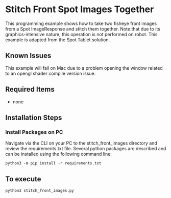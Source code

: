 <!--
Copyright (c) 2021 Boston Dynamics, Inc.  All rights reserved.

Downloading, reproducing, distributing or otherwise using the SDK Software
is subject to the terms and conditions of the Boston Dynamics Software
Development Kit License (20191101-BDSDK-SL).
-->

# Stitch Front Spot Images Together
This programming example shows how to take two fisheye front images from a Spot ImageResponse and stitch them together.  Note that due to its graphics-intensive nature, this operation is not performed on robot.  This example is adapted from the Spot Tablet solution.

## Known Issues
This example will fail on Mac due to a problem opening the window related to an opengl shader compile version issue.

## Required Items
- none

## Installation Steps

### Install Packages on PC
Navigate via the CLI on your PC to the stitch_front_images directory and review the requirements.txt file. Several python packages are described and can be installed using the following command line:

```
python3 -m pip install -r requirements.txt
```

## To execute

```
python3 stitch_front_images.py
```
